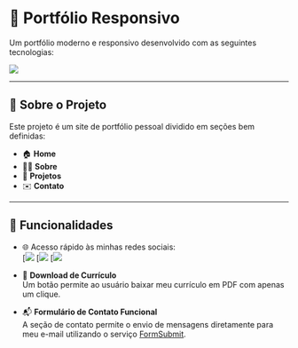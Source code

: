 # 📱 Portfólio Responsivo

Um portfólio moderno e responsivo desenvolvido com as seguintes tecnologias:

[![](https://skillicons.dev/icons?i=js,html,css)](https://skillicons.dev)

---

## 📌 Sobre o Projeto

Este projeto é um site de portfólio pessoal dividido em seções bem definidas:

- 🏠 **Home**
- 👨‍💻 **Sobre**
- 🧩 **Projetos**
- ✉️ **Contato**

---

## 🚀 Funcionalidades

- 🌐 Acesso rápido às minhas redes sociais:  
  [![](https://skillicons.dev/icons?i=github)  [![](https://skillicons.dev/icons?i=instagram)  [![](https://skillicons.dev/icons?i=linkedin)

- 📄 **Download de Currículo**  
  Um botão permite ao usuário baixar meu currículo em PDF com apenas um clique.

- 📬 **Formulário de Contato Funcional**  
  A seção de contato permite o envio de mensagens diretamente para meu e-mail utilizando o serviço [FormSubmit](https://formsubmit.co/).
